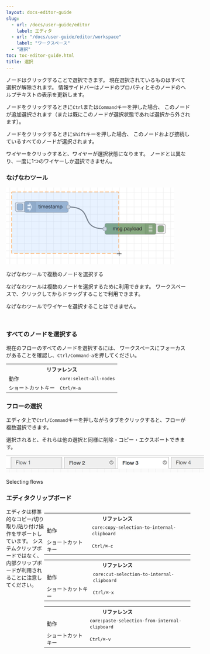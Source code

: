 ```yaml
---
layout: docs-editor-guide
slug:
  - url: /docs/user-guide/editor
    label: エディタ
  - url: "/docs/user-guide/editor/workspace"
    label: "ワークスペース"
  - "選択"
toc: toc-editor-guide.html
title: 選択
---
```


ノードはクリックすることで選択できます。
現在選択されているものはすべて選択が解除されます。
情報サイドバーはノードのプロパティとそのノードのヘルプテキストの表示を更新します。

ノードをクリックするときに`Ctrl`または`Command`キーを押した場合、
このノードが追加選択されます（または既にこのノードが選択状態であれば選択から外されます）。

ノードをクリックするときに`Shift`キーを押した場合、
このノードおよび接続しているすべてのノードが選択されます。

ワイヤーをクリックすると、ワイヤーが選択状態になります。
ノードとは異なり、一度に1つのワイヤーしか選択できません。

### なげなわツール

<div style="width: 460px" class="figure align-right">
  <img src="../images/editor-workspace-lasso.png" alt="Selecting multiple nodes with the lasso tool">
  <p class="caption">なげなわツールで複数のノードを選択する</p>
</div>

なげなわツールは複数のノードを選択するために利用できます。
ワークスペースで、クリックしてからドラッグすることで利用できます。

なげなわツールでワイヤーを選択することはできません。

<br style="clear: both;" />

### すべてのノードを選択する

現在のフローのすべてのノードを選択するには、
ワークスペースにフォーカスがあることを確認し、`Ctrl/Command-a`を押してください。

<table class="action-ref inline">
 <tr><th colspan="2">リファレンス</th></tr>
 <tr><td>動作</td><td><code>core:select-all-nodes</code></td></tr>
 <tr><td>ショートカットキー</td><td><code>Ctrl/⌘-a</code></td></tr>
</table>

### フローの選択

エディタ上で`Ctrl/Command`キーを押しながらタブをクリックすると、フローが複数選択できます。

選択されると、それらは他の選択と同様に削除・コピー・エクスポートできます。

<div style="width: 541px" class="figure align-centre">
  <img src="../images/editor-flow-select.png" alt="フローの選択">
  <p class="caption">Selecting flows</p>
</div>

### エディタクリップボード

<div style="width: 400px; float: right">
<table class="action-ref inline">
 <tr><th colspan="2">リファレンス</th></tr>
 <tr><td>動作</td><td><code>core:copy-selection-to-internal-clipboard</code></td></tr>
 <tr><td>ショートカットキー</td><td><code>Ctrl/⌘-c</code></td></tr>
</table>
<table class="action-ref inline">
 <tr><th colspan="2">リファレンス</th></tr>
 <tr><td>動作</td><td><code>core:cut-selection-to-internal-clipboard</code></td></tr>
 <tr><td>ショートカットキー</td><td><code>Ctrl/⌘-x</code></td></tr>
</table>
<table class="action-ref inline">
 <tr><th colspan="2">リファレンス</th></tr>
 <tr><td>動作</td><td><code>core:paste-selection-from-internal-clipboard</code></td></tr>
 <tr><td>ショートカットキー</td><td><code>Ctrl/⌘-v</code></td></tr>
</table>
</div>

エディタは標準的なコピー/切り取り/貼り付け操作をサポートしています。
システムクリップボードではなく、内部クリップボードが利用されることに注意してください。
